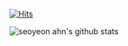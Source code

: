
[![Hits](https://hits.seeyoufarm.com/api/count/incr/badge.svg?url=https%3A%2F%2Fgithub.com%2Fsonoasy%2Fsonoasy&count_bg=%23DBCD20&title_bg=%23555555&icon=&icon_color=%23E7E7E7&title=hits&edge_flat=false)](https://hits.seeyoufarm.com)

![seoyeon ahn's github stats](https://github-readme-stats.vercel.app/api?username=sonoasy&theme=gruvbox&show_icons=true)
 
